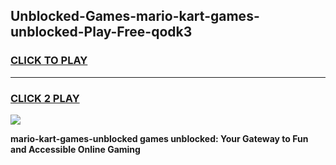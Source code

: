 
## Unblocked-Games-mario-kart-games-unblocked-Play-Free-qodk3
<h3>
<a href="https://premium76.site?title=mario-kart-games-unblocked&ref=15A">CLICK TO PLAY</a></h3>
<hr>

<h3>
<a href="https://premium76.site?title=mario-kart-games-unblocked&ref=15A">CLICK 2 PLAY</a>
  
</h3>

<a href="https://premium76.site?title=mario-kart-games-unblocked&ref=15A"><img src="https://clearcache.store/games.png"></a>


**mario-kart-games-unblocked games unblocked: Your Gateway to Fun and Accessible Online Gaming**
